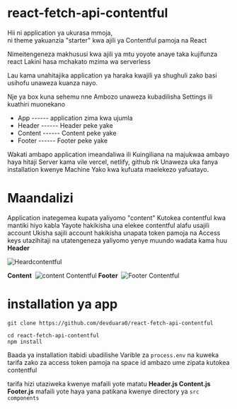 # react-fetch-api-contentful

Hii ni application ya ukurasa mmoja,  
ni theme yakuanzia "starter"  kwa ajili ya
Contentful pamoja na React 

Nimeitengeneza makhususi kwa ajili ya
mtu yoyote anaye taka kujifunza react 
Lakini hasa mchakato mzima wa serverless

 
Lau kama unahitajika application ya haraka
kwajili ya shughuli zako basi 
usihofu unaweza kuanza nayo. 

Nje ya box kuna sehemu nne
Ambozo unaweza kubadilisha 
Settings ili kuathiri muonekano

- App ------ application zima kwa ujumla
- Header ------ Header peke yake
- Content ------ Content peke yake
- Footer  ------ Footer peke yake




Wakati ambapo application imeandaliwa ili
Kuingiliana na majukwaa ambayo haya hitaji
Server kama vile vercel, netlify, github nk
Unaweza uka fanya installation kwenye Machine 
Yako kwa kufuata maelekezo yafuatayo.

# Maandalizi

Application inategemea kupata yaliyomo "content"
Kutokea contentful kwa mantiki hiyo kabla
Yayote hakikisha una elekee contentful alafu usajili account 
Ukisha sajili account hakikisha unapata token pamoja na 
Access keys utazihitaji na utatengeneza yaliyomo yenye
muundo wadata kama huu 
**Header** 

![Heardcontentful](https://i.ibb.co/0Z2cfJS/heardcontentful.jpg)


**Content** 
![content Contentful](https://i.ibb.co/gjm0nLz/contentcontentful.jpg)
**Footer** 
![Footer Contentful ](https://i.ibb.co/YTpQqfK/footercontentful.jpg)



# installation ya app
```
git clone https://github.com/devduara0/react-fetch-api-contentful
```

```
cd react-fetch-api-contentful
npm install
``` 
Baada ya installation itabidi ubadilishe
Varible za `process.env` na kuweka tarifa 
zako za access token pamoja na space id ambazo
ume zipata kutokea contentful 

tarifa hizi utaziweka kwenye mafaili yote 
matatu **Header.js Content.js Footer.js** 
mafaili yote haya yana patikana kwenye directory ya 
`src` `components`
